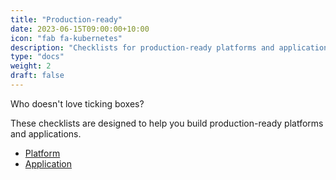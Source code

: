 ```yaml
---
title: "Production-ready"
date: 2023-06-15T09:00:00+10:00
icon: "fab fa-kubernetes"
description: "Checklists for production-ready platforms and applications."
type: "docs"
weight: 2
draft: false
---
```


Who doesn't love ticking boxes?

These checklists are designed to help you build production-ready platforms and applications.

- [Platform](./platform)
- [Application](./application)
